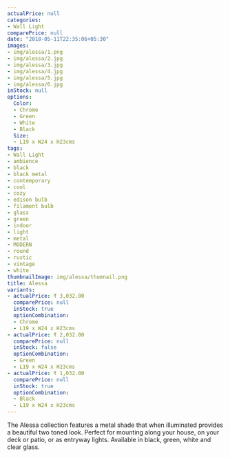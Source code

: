 ```yaml
---
actualPrice: null
categories:
- Wall Light
comparePrice: null
date: "2018-05-11T22:35:06+05:30"
images:
- img/alessa/1.png
- img/alessa/2.jpg
- img/alessa/3.jpg
- img/alessa/4.jpg
- img/alessa/5.jpg
- img/alessa/6.jpg
inStock: null
options:
  Color:
  - Chrome
  - Green
  - White
  - Black
  Size:
  - L19 x W24 x H23cms
tags:
- Wall Light
- ambience
- black
- black metal
- contemporary
- cool
- cozy
- edison bulb
- filament bulb
- glass
- green
- indoor
- light
- metal
- MODERN
- round
- rustic
- vintage
- white
thumbnailImage: img/alessa/thumnail.png
title: Alessa
variants:
- actualPrice: ₹ 3,032.00
  comparePrice: null
  inStock: true
  optionCombination:
  - Chrome
  - L19 x W24 x H23cms
- actualPrice: ₹ 2,032.00
  comparePrice: null
  inStock: false
  optionCombination:
  - Green
  - L19 x W24 x H23cms
- actualPrice: ₹ 1,032.00
  comparePrice: null
  inStock: true
  optionCombination:
  - Black
  - L19 x W24 x H23cms
---
```


The Alessa collection features a metal shade that when illuminated provides a beautiful two toned look. Perfect for mounting along your house, on your deck or patio, or as entryway lights. Available in black, green, white and clear glass.